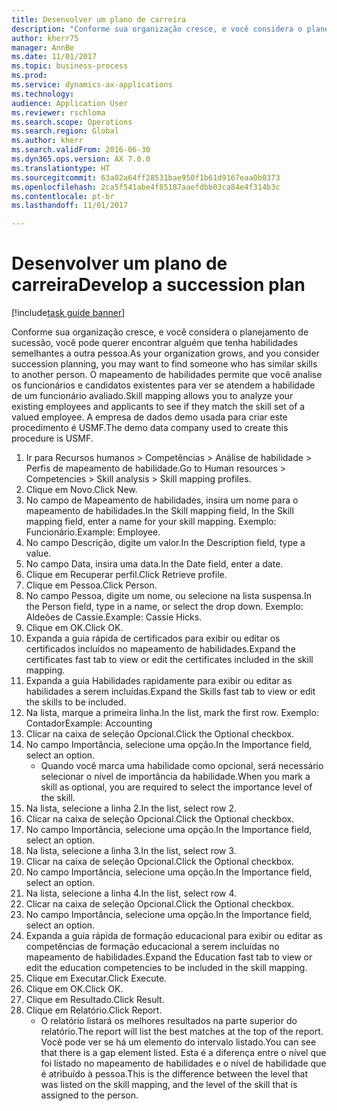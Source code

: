 ```yaml
--- 
title: Desenvolver um plano de carreira
description: "Conforme sua organização cresce, e você considera o planejamento de sucessão, você pode querer encontrar alguém que tenha habilidades semelhantes a outra pessoa."
author: kherr75
manager: AnnBe
ms.date: 11/01/2017
ms.topic: business-process
ms.prod: 
ms.service: dynamics-ax-applications
ms.technology: 
audience: Application User
ms.reviewer: rschloma
ms.search.scope: Operations
ms.search.region: Global
ms.author: kherr
ms.search.validFrom: 2016-06-30
ms.dyn365.ops.version: AX 7.0.0
ms.translationtype: HT
ms.sourcegitcommit: 63a02a64ff28531bae950f1b61d9167eaa0b0373
ms.openlocfilehash: 2ca5f541abe4f85187aaefdbb03ca84e4f314b3c
ms.contentlocale: pt-br
ms.lasthandoff: 11/01/2017

---
```

# <a name="develop-a-succession-plan"></a><span data-ttu-id="3c32a-103">Desenvolver um plano de carreira</span><span class="sxs-lookup"><span data-stu-id="3c32a-103">Develop a succession plan</span></span>

[!include[task guide banner](../../includes/task-guide-banner.md)]

<span data-ttu-id="3c32a-104">Conforme sua organização cresce, e você considera o planejamento de sucessão, você pode querer encontrar alguém que tenha habilidades semelhantes a outra pessoa.</span><span class="sxs-lookup"><span data-stu-id="3c32a-104">As your organization grows, and you consider succession planning, you may want to find someone who has similar skills to another person.</span></span>  <span data-ttu-id="3c32a-105">O mapeamento de habilidades permite que você analise os funcionários e candidatos existentes para ver se atendem a habilidade de um funcionário avaliado.</span><span class="sxs-lookup"><span data-stu-id="3c32a-105">Skill mapping allows you to analyze your existing employees and applicants to see if they match the skill set of a valued employee.</span></span> <span data-ttu-id="3c32a-106">A empresa de dados demo usada para criar este procedimento é USMF.</span><span class="sxs-lookup"><span data-stu-id="3c32a-106">The demo data company used to create this procedure is USMF.</span></span>

1. <span data-ttu-id="3c32a-107">Ir para Recursos humanos > Competências > Análise de habilidade > Perfis de mapeamento de habilidade.</span><span class="sxs-lookup"><span data-stu-id="3c32a-107">Go to Human resources > Competencies > Skill analysis > Skill mapping profiles.</span></span>
2. <span data-ttu-id="3c32a-108">Clique em Novo.</span><span class="sxs-lookup"><span data-stu-id="3c32a-108">Click New.</span></span>
3. <span data-ttu-id="3c32a-109">No campo de Mapeamento de habilidades, insira um nome para o mapeamento de habilidades.</span><span class="sxs-lookup"><span data-stu-id="3c32a-109">In the Skill mapping field, In the Skill mapping field, enter a name for your skill mapping.</span></span>  <span data-ttu-id="3c32a-110">Exemplo: Funcionário.</span><span class="sxs-lookup"><span data-stu-id="3c32a-110">Example: Employee.</span></span>
4. <span data-ttu-id="3c32a-111">No campo Descrição, digite um valor.</span><span class="sxs-lookup"><span data-stu-id="3c32a-111">In the Description field, type a value.</span></span>
5. <span data-ttu-id="3c32a-112">No campo Data, insira uma data.</span><span class="sxs-lookup"><span data-stu-id="3c32a-112">In the Date field, enter a date.</span></span>
6. <span data-ttu-id="3c32a-113">Clique em Recuperar perfil.</span><span class="sxs-lookup"><span data-stu-id="3c32a-113">Click Retrieve profile.</span></span>
7. <span data-ttu-id="3c32a-114">Clique em Pessoa.</span><span class="sxs-lookup"><span data-stu-id="3c32a-114">Click Person.</span></span>
8. <span data-ttu-id="3c32a-115">No campo Pessoa, digite um nome, ou selecione na lista suspensa.</span><span class="sxs-lookup"><span data-stu-id="3c32a-115">In the Person field, type in a name, or select the drop down.</span></span>  <span data-ttu-id="3c32a-116">Exemplo: Aldeões de Cassie.</span><span class="sxs-lookup"><span data-stu-id="3c32a-116">Example: Cassie Hicks.</span></span>
9. <span data-ttu-id="3c32a-117">Clique em OK.</span><span class="sxs-lookup"><span data-stu-id="3c32a-117">Click OK.</span></span>
10. <span data-ttu-id="3c32a-118">Expanda a guia rápida de certificados para exibir ou editar os certificados incluídos no mapeamento de habilidades.</span><span class="sxs-lookup"><span data-stu-id="3c32a-118">Expand the certificates fast tab to view or edit the certificates included in the skill mapping.</span></span>
11. <span data-ttu-id="3c32a-119">Expanda a guia Habilidades rapidamente para exibir ou editar as habilidades a serem incluídas.</span><span class="sxs-lookup"><span data-stu-id="3c32a-119">Expand the Skills fast tab to view or edit the skills to be included.</span></span>
12. <span data-ttu-id="3c32a-120">Na lista, marque a primeira linha.</span><span class="sxs-lookup"><span data-stu-id="3c32a-120">In the list, mark the first row.</span></span>  <span data-ttu-id="3c32a-121">Exemplo: Contador</span><span class="sxs-lookup"><span data-stu-id="3c32a-121">Example:  Accounting</span></span>
13. <span data-ttu-id="3c32a-122">Clicar na caixa de seleção Opcional.</span><span class="sxs-lookup"><span data-stu-id="3c32a-122">Click the Optional checkbox.</span></span>
14. <span data-ttu-id="3c32a-123">No campo Importância, selecione uma opção.</span><span class="sxs-lookup"><span data-stu-id="3c32a-123">In the Importance field, select an option.</span></span>
    * <span data-ttu-id="3c32a-124">Quando você marca uma habilidade como opcional, será necessário selecionar o nível de importância da habilidade.</span><span class="sxs-lookup"><span data-stu-id="3c32a-124">When you mark a skill as optional, you are required to select the importance level of the skill.</span></span>  
15. <span data-ttu-id="3c32a-125">Na lista, selecione a linha 2.</span><span class="sxs-lookup"><span data-stu-id="3c32a-125">In the list, select row 2.</span></span>
16. <span data-ttu-id="3c32a-126">Clicar na caixa de seleção Opcional.</span><span class="sxs-lookup"><span data-stu-id="3c32a-126">Click the Optional checkbox.</span></span>
17. <span data-ttu-id="3c32a-127">No campo Importância, selecione uma opção.</span><span class="sxs-lookup"><span data-stu-id="3c32a-127">In the Importance field, select an option.</span></span>
18. <span data-ttu-id="3c32a-128">Na lista, selecione a linha 3.</span><span class="sxs-lookup"><span data-stu-id="3c32a-128">In the list, select row 3.</span></span>
19. <span data-ttu-id="3c32a-129">Clicar na caixa de seleção Opcional.</span><span class="sxs-lookup"><span data-stu-id="3c32a-129">Click the Optional checkbox.</span></span>
20. <span data-ttu-id="3c32a-130">No campo Importância, selecione uma opção.</span><span class="sxs-lookup"><span data-stu-id="3c32a-130">In the Importance field, select an option.</span></span>
21. <span data-ttu-id="3c32a-131">Na lista, selecione a linha 4.</span><span class="sxs-lookup"><span data-stu-id="3c32a-131">In the list, select row 4.</span></span>
22. <span data-ttu-id="3c32a-132">Clicar na caixa de seleção Opcional.</span><span class="sxs-lookup"><span data-stu-id="3c32a-132">Click the Optional checkbox.</span></span>
23. <span data-ttu-id="3c32a-133">No campo Importância, selecione uma opção.</span><span class="sxs-lookup"><span data-stu-id="3c32a-133">In the Importance field, select an option.</span></span>
24. <span data-ttu-id="3c32a-134">Expanda a guia rápida de formação educacional para exibir ou editar as competências de formação educacional a serem incluídas no mapeamento de habilidades.</span><span class="sxs-lookup"><span data-stu-id="3c32a-134">Expand the Education fast tab to view or edit the education competencies to be included in the skill mapping.</span></span>
25. <span data-ttu-id="3c32a-135">Clique em Executar.</span><span class="sxs-lookup"><span data-stu-id="3c32a-135">Click Execute.</span></span>
26. <span data-ttu-id="3c32a-136">Clique em OK.</span><span class="sxs-lookup"><span data-stu-id="3c32a-136">Click OK.</span></span>
27. <span data-ttu-id="3c32a-137">Clique em Resultado.</span><span class="sxs-lookup"><span data-stu-id="3c32a-137">Click Result.</span></span>
28. <span data-ttu-id="3c32a-138">Clique em Relatório.</span><span class="sxs-lookup"><span data-stu-id="3c32a-138">Click Report.</span></span>
    * <span data-ttu-id="3c32a-139">O relatório listará os melhores resultados na parte superior do relatório.</span><span class="sxs-lookup"><span data-stu-id="3c32a-139">The report will list the best matches at the top of the report.</span></span>  <span data-ttu-id="3c32a-140">Você pode ver se há um elemento do intervalo listado.</span><span class="sxs-lookup"><span data-stu-id="3c32a-140">You can see that there is a gap element listed.</span></span>  <span data-ttu-id="3c32a-141">Esta é a diferença entre o nível que foi listado no mapeamento de habilidades e o nível de habilidade que é atribuído à pessoa.</span><span class="sxs-lookup"><span data-stu-id="3c32a-141">This is the difference between the level that was listed on the skill mapping, and the level of the skill that is assigned to the person.</span></span>  


